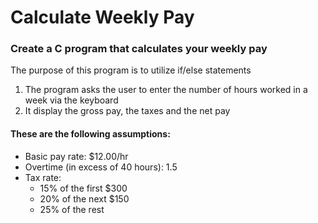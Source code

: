 # Calculate Weekly Pay

### Create a C program that calculates your weekly pay

The purpose of this program is to utilize if/else statements

1. The program asks the user to enter the number of hours worked in a week via the keyboard
2. It display the gross pay, the taxes and the net pay

#### These are the following assumptions:
- Basic pay rate: $12.00/hr
- Overtime (in excess of 40 hours): 1.5
- Tax rate:
  - 15% of the first $300
  - 20% of the next $150
  - 25% of the rest


